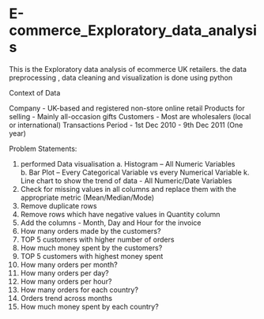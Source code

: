 # E-commerce_Exploratory_data_analysis
This is the Exploratory data analysis of ecommerce UK retailers. the data preprocessing , data cleaning and  visualization is done using python

Context of Data

Company - UK-based and registered non-store online retail
Products for selling - Mainly all-occasion gifts
Customers - Most are wholesalers (local or international)
Transactions Period - 1st Dec 2010 - 9th Dec 2011 (One year)

 Problem Statements: 
1.  performed Data visualisation 
 a. Histogram – All Numeric Variables  
 b. Bar Plot – Every Categorical Variable vs every Numerical Variable 
 k. Line chart to show the trend of data - All Numeric/Date Variables  
2. Check for missing values in all columns and replace them with the appropriate metric 
(Mean/Median/Mode) 
3. Remove duplicate rows 
4. Remove rows which have negative values in Quantity column 
5. Add the columns - Month, Day and Hour for the invoice 
6. How many orders made by the customers? 
7. TOP 5 customers with higher number of orders 
8. How much money spent by the customers? 
9. TOP 5 customers with highest money spent 
10. How many orders per month? 
11. How many orders per day? 
12. How many orders per hour? 
13. How many orders for each country? 
14. Orders trend across months 
15. How much money spent by each country?
